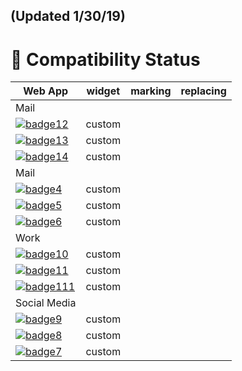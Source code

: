 ## (Updated 1/30/19)

# 🎉 Compatibility Status

|             Web App                             | widget | marking | replacing |
|-------------------------------------------------|:------:|:-------:|:---------:|
| Mail                                            |        |         |           |
| [![badge12]](https://web.telegram.org)          | custom |         |           |
| [![badge13]](https://web.whatsapp.google.com)   | custom |         |           | 
| [![badge14]](https://messenger.com)             | custom |         |           |
| Mail                                            |        |         |           |
| [![badge4]](https://mail.google.com)            | custom |         |           |
| [![badge5]](https://mail.yahoo.com)             | custom |         |           |
| [![badge6]](https://outlook.live.com)           | custom |         |           |
| Work                                            |        |         |           |
| [![badge10]](https://slack.org)                 | custom |         |           |
| [![badge11]](https://meet.google.com)           | custom |         |           |
| [![badge111]](https://meet.google.com)          | custom |         |           |
| Social Media                                    |        |         |           |
| [![badge9]](https://instagram.com)              | custom |         |           |
| [![badge8]](https://twitter.com)                | custom |         |           |
| [![badge7]](https://facebook.com)               | custom |         |           |


[badge0]: https://img.shields.io/badge/single--tab-in%20progress-red.svg

[badge1]: https://img.shields.io/badge/single--tab-supported-green.svg

[badge2]: https://img.shields.io/badge/multi--tabs-in--progress-red.svg

[badge3]: https://img.shields.io/badge/multi--tabs-supported-green.svg

[badge4]: https://img.shields.io/badge/mail.google.com-supported-green.svg

[badge5]: https://img.shields.io/badge/mail.yahoo.com-supported-green.svg

[badge6]: https://img.shields.io/badge/outlook.live.com-supported-green.svg

[badge7]: https://img.shields.io/badge/facebook.com-in%20progress-red.svg

[badge8]: https://img.shields.io/badge/twitter.com-in%20progress-red.svg

[badge9]: https://img.shields.io/badge/instagram.com-supported-green.svg

[badge10]: https://img.shields.io/badge/slack.com-supported-green.svg

[badge11]: https://img.shields.io/badge/meet.google.com-supported-green.svg

[badge111]: https://img.shields.io/badge/teams.microsoft.com-supported-green.svg


[badge12]: https://img.shields.io/badge/web.telegram.com-supported-green.svg

[badge13]: https://img.shields.io/badge/web.whatsapp.com-supported-green.svg

[badge14]: https://img.shields.io/badge/messenger.com-supported-green.svg